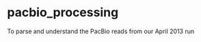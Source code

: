pacbio_processing
=================

To parse and understand the PacBio reads from our April 2013 run